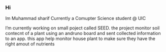 ### Hi
 Im Muhammad sharif
 Currently a Comupter Science student @ UIC
 
 
I’m currently working on small poject called SEED. the project monitor soil contecnt of a plant using an andruno board and    sent collected information to an app. this app help monitor house plant to make sure they have the right amout of nutrients
 
 
<!--
**mAstENNN/mastENNN** is a ✨ _special_ ✨ repository because its `README.md` (this file) appears on your GitHub profile.

Here are some ideas to get you started:

- 🔭 I’m currently working on ...
- 🌱 I’m currently learning ...
- 👯 I’m looking to collaborate on ...
- 🤔 I’m looking for help with ...
- 💬 Ask me about ...
- 📫 How to reach me: ...
- 😄 Pronouns: ...
- ⚡ Fun fact: ...
-->
